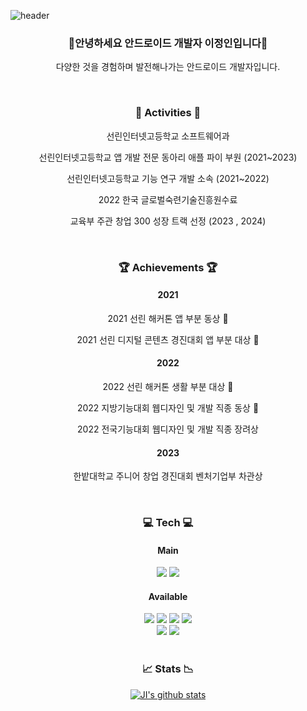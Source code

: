 ![header](https://capsule-render.vercel.app/api?type=waving&color=gradient&height=300&section=header&text=Welcome%20JI%20GitHub&fontSize=60)
<h3 align="center">👋안녕하세요 안드로이드 개발자 이정인입니다👋</h3>
<p align="center">다양한 것을 경험하며 발전해나가는 안드로이드 개발자입니다.</p>

<br>
<h3 align="center">🙌 Activities 🙌</h3>
<div align="center">
  <p>선린인터넷고등학교 소프트웨어과</p>
  <p>선린인터넷고등학교 앱 개발 전문 동아리 애플 파이 부원 (2021~2023)</p>
  <p>선린인터넷고등학교 기능 연구 개발 소속 (2021~2022)</p>
  <p>2022 한국 글로벌숙련기술진흥원수료</p>
  <p>교육부 주관 창업 300 성장 트랙 선정 (2023 , 2024)</p>
</div>


<br>
<h3 align="center">🏆 Achievements 🏆</h3>
<div align="center">
  <h4>2021</h4>
  <p>2021 선린 해커톤 앱 부분 동상 🥉</p>
  <p>2021 선린 디지털 콘텐츠 경진대회 앱 부분 대상 🥇</p>
  <h4>2022</h4>
  <p>2022 선린 해커톤 생활 부분 대상 🥇</p>
  <p>2022 지방기능대회 웹디자인 및 개발 직종 동상 🥉</p>
  <p>2022 전국기능대회 웹디자인 및 개발 직종 장려상 </p>
  <h4>2023</h4>
  <p>한밭대학교 주니어 창업 경진대회 벤처기업부 차관상</p>
</div>

<br>
<h3 align="center">💻 Tech 💻</h3>
<div align="center">
  <h4>Main</h4>
  <img src="https://img.shields.io/badge/kotlin-%237F52FF.svg?style=for-the-badge&logo=kotlin&logoColor=white">
  <img src="https://img.shields.io/badge/androidstudio-%233DDC84.svg?style=for-the-badge&logo=androidstudio&logoColor=white">
  
  <h4>Available</h4>
  <img src="https://img.shields.io/badge/html5-%23E34F26.svg?style=for-the-badge&logo=html5&logoColor=white">
  <img src="https://img.shields.io/badge/css3-%231572B6.svg?style=for-the-badge&logo=css3&logoColor=white">
  <img src="https://img.shields.io/badge/javascript-%23323330.svg?style=for-the-badge&logo=javascript&logoColor=%23F7DF1E">
  <img src="https://img.shields.io/badge/php-%23777BB4.svg?style=for-the-badge&logo=php&logoColor=white">
  <br>
  <img src="https://img.shields.io/badge/python-3670A0?style=for-the-badge&logo=python&logoColor=ffdd54">
  <img src="https://img.shields.io/badge/java-%23ED8B00.svg?style=for-the-badge&logo=openjdk&logoColor=white">
</div>

<br>
<h3 align="center">📈 Stats 📉</h3>
<div align="center" style="text-align:center">
  
  [![JI's github stats](https://github-readme-stats.vercel.app/api?username=Jeongin205&theme=react&show_icons=true&count_private=true)](https://github.com/anuraghazra/github-readme-stats)
  
</div>

